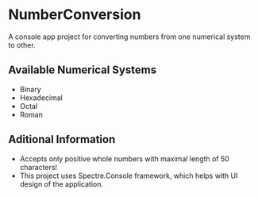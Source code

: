 # NumberConversion

 A console app project for converting numbers from one numerical system to other. 

## Available Numerical Systems

 * Binary
 * Hexadecimal
 * Octal
 * Roman

## Aditional Information

 * Accepts only positive whole numbers with maximal length of 50 characters!
 * This project uses Spectre.Console framework, which helps with UI design of the application.